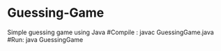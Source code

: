 # Guessing-Game
Simple guessing game using Java
#Compile : javac GuessingGame.java
#Run: java GuessingGame
